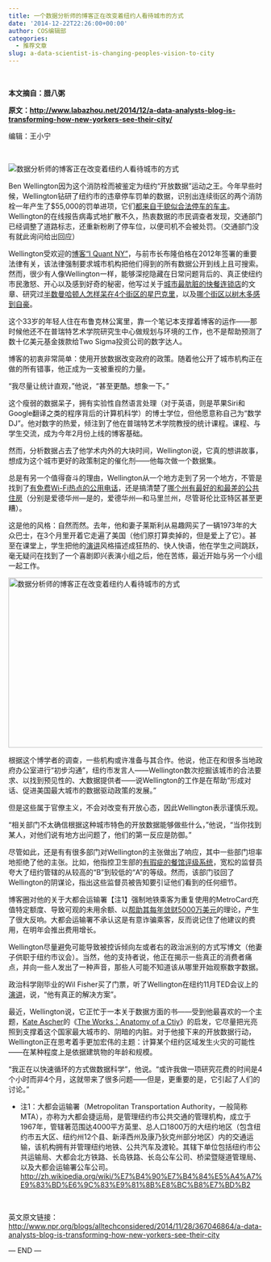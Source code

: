 ```yaml
---
title: 一个数据分析师的博客正在改变着纽约人看待城市的方式
date: '2014-12-22T22:26:00+00:00'
author: COS编辑部
categories:
  - 推荐文章
slug: a-data-scientist-is-changing-peoples-vision-to-city
---
```


&nbsp;

**本文摘自：腊八粥**

**原文：http://www.labazhou.net/2014/12/a-data-analysts-blog-is-transforming-how-new-yorkers-see-their-city/**

编辑：王小宁

&nbsp;

![数据分析师的博客正在改变着纽约人看待城市的方式](http://www.labazhou.net/wp-content/uploads/2014/12/ben-wellington-i-quant-ny-1.jpg)

Ben Wellington因为这个消防栓而被鉴定为纽约“开放数据”运动之王。今年早些时候，Wellington钻研了纽约市的违章停车罚单的数据，识别出连续街区的两个消防栓一年产生了$55,000的罚单进项，它们<a href="http://iquantny.tumblr.com/post/87573867759/success-how-nyc-open-data-and-reddit-saved-new" target="_blank">都来自于貌似合法停车的车主</a>。Wellington的在线报告病毒式地扩散不久，热衷数据的市民调查者发现，交通部门已经调整了道路标志，还重新粉刷了停车位，以便司机不会被处罚。（交通部门没有就此询问给出回应）

Wellington受欢迎的<a href="http://iquantny.tumblr.com/" target="_blank">博客“I Quant NY”</a>，与前市长布隆伯格在2012年签署的重要法律有关，该法律强制要求城市机构把他们得到的所有数据公开到线上且可搜索。然而，很少有人像Wellington一样，能够深挖隐藏在日常问题背后的、真正使纽约市民激怒、开心以及感到好奇的秘密，他写过关于<a href="http://iquantny.tumblr.com/post/98869218219/youll-never-guess-the-cleanest-fast-food-joint-in" target="_blank">城市最肮脏的快餐连锁店</a>的文章、研究过<a href="http://iquantny.tumblr.com/post/82964955696/half-of-manhattan-is-within-4-blocks-of-a" target="_blank">半数曼哈顿人怎样呆在4个街区的星巴克里</a>，以及<a href="http://iquantny.tumblr.com/post/78823307914/are-you-in-one-of-nycs-treeiest-neighborhoods" target="_blank">哪个街区以树木多感到自豪</a>。

<!--more-->

这个33岁的年轻人住在布鲁克林公寓里，靠一个笔记本支撑着博客的运作——那时候他还不在普瑞特艺术学院研究生中心做规划与环境的工作，也不是帮助预测了数十亿美元基金拨款给Two Sigma投资公司的数字达人。

博客的初衷非常简单：使用开放数据改变政府的政策。随着他公开了城市机构正在做的所有错事，他正成为一支被重视的力量。

“我尽量让统计直观，”他说，“甚至更酷。想象一下。”

这个瘦弱的数据呆子，拥有实验性自然语言处理（对于英语，则是苹果Siri和Google翻译之类的程序背后的计算机科学）的博士学位，但他愿意称自己为“数学DJ”。他对数字的热爱，倾注到了他在普瑞特艺术学院教授的统计课程。课程、与学生交流，成为今年2月份上线的博客基础。

然而，分析数据占去了他学术内外的大块时间，Wellington说，它真的想讲故事，想成为这个城市更好的政策制定的催化剂——他每次做一个数据集。

总是有另一个值得奋斗的理由，Wellington从一个地方走到了另一个地方，不管是找到了<a href="http://iquantny.tumblr.com/post/103186044179/the-hot-spots-of-new-york-a-coverage-map-of" target="_blank">有免费Wi-Fi热点的公用电话</a>，还是搞清楚了<a href="http://iquantny.tumblr.com/post/100158500019/affordable-housing-without-representation" target="_blank">哪个州有最好的和最差的公共住房</a>（分别是爱德华州—是的，爱德华州—和马里兰州，尽管哥伦比亚特区甚至更糟）。

这是他的风格：自然而然。去年，他和妻子莱斯利从易趣网买了一辆1973年的大众巴士，在3个月里开着它走遍了美国（他们原打算卖掉的，但是爱上了它）。甚至在课堂上，学生把他的<a title="演讲" href="http://www.labazhou.net/speaking/" target="_blank">演讲</a>风格描述成狂热的、快人快语，他在学生之间跳跃，毫无疑问在找到了一个喜剧即兴表演小组之后，他在苦练，最近开始与另一个小组一起工作。

[<img class="alignnone size-full wp-image-1408" src="http://www.labazhou.net/wp-content/uploads/2014/12/wellington-i-quant-ny-vw.jpg" alt="数据分析师的博客正在改变着纽约人看待城市的方式" width="600" height="337" />](http://www.labazhou.net/wp-content/uploads/2014/12/wellington-i-quant-ny-vw.jpg)

根据这个博学者的调查，一些机构或许准备与其合作。他说，他正在和很多当地政府办公室进行“初步沟通”，纽约市发言人——Wellington数次挖掘该城市的合法要求、以找到预见性的、大数据提供者——说Wellington的工作是在帮助“形成对话、促进美国最大城市的数据驱动政策的发展。”

但是这些属于官僚主义，不会对改变有开放心态，因此Wellington表示谨慎乐观。

“相关部门不太确信根据这种城市特色的开放数据能够做些什么，”他说，“当你找到某人，对他们说有地方出问题了，他们的第一反应是防御。”

尽管如此，还是有有很多部门对Wellington的主张做出了响应，其中一些部门坦率地拒绝了他的主张。比如，他指控卫生部的<a href="http://iquantny.tumblr.com/post/76928412519/think-nyc-restaurant-grading-is-flawed-heres" target="_blank">有瑕疵的餐馆评级系统</a>，宽松的监督员夸大了纽约管辖的从较高的“B”到较低的“A”的等级。然而，该部门驳回了Wellington的阴谋论，指出这些监督员被告知要引证他们看到的任何细节。

博客圈对他的关于大都会运输署【注1】强制地铁乘客为重复使用的MetroCard充值特定额度、导致可观的未用余额、以<a href="http://iquantny.tumblr.com/post/96700509489/how-memorizing-19-05-can-help-you-outsmart-the" target="_blank">帮助其每年敛财5000万美元</a>的理论，产生了很大反响。大都会运输署不承认这是有意诈骗乘客，反而说记住了他建议的费用，在明年会推出费用增长。

Wellington尽量避免可能导致被控诉倾向左或者右的政治派别的方式写博文（他妻子供职于纽约市议会）。当然，他的支持者说，他正在揭示一些真正的消费者痛点，并向一些人发出了一种声音，那些人可能不知道该从哪里开始观察数字数据。

政治科学刚毕业的Wil Fisher买了门票，听了Wellington在纽约11月TED会议上的<a title="演讲教程" href="http://www.labazhou.net/speaking/" target="_blank">演讲</a>，说，“他有真正的解决方案”。

最近，Wellington说，它正忙于一本关于数据方面的书——受到他最喜欢的一个主题，<a href="http://www.npr.org/books/authors/138371431/kate-ascher" target="_blank">Kate Ascher</a>的《<a href="http://www.npr.org/templates/story/story.php?storyId=5021551" target="_blank">The Works：Anatomy of a Ctiy</a>》的启发，它尽量把光亮照到支撑着这个国家最大城市的、阴暗的内脏。对于他接下来的开放数据行动，Wellington正在思考着手更加宏伟的主题：计算某个纽约区域发生火灾的可能性——在某种程度上是依据建筑物的年龄和规模。

“我正在以快速循环的方式做数据科学”，他说。“或许我做一项研究花费的时间是4个小时而非4个月，这就带来了很多问题——但是，更重要的是，它引起了人们的讨论。”

  * 注1：大都会运输署（Metropolitan Transportation Authority，一般简称 MTA），亦称为大都会捷运局，是管理纽约市公共交通的管理机构，成立于1967年，管辖著范围达4000平方英里、总人口1800万的大纽约地区（包含纽约市五大区、纽约州12个县、新泽西州及康乃狄克州部分地区）内的交通运输，该机构拥有并管理纽约地铁、公共汽车及渡轮。其辖下单位包括纽约市公共运输局、大都会北方铁路、长岛铁路、长岛公车公司、桥梁暨隧道管理局、以及大都会运输署公车公司。<a href="http://zh.wikipedia.org/wiki/%E7%B4%90%E7%B4%84%E5%A4%A7%E9%83%BD%E6%9C%83%E9%81%8B%E8%BC%B8%E7%BD%B2" target="_blank">http://zh.wikipedia.org/wiki/%E7%B4%90%E7%B4%84%E5%A4%A7%E9%83%BD%E6%9C%83%E9%81%8B%E8%BC%B8%E7%BD%B2</a>

<div>
  <p>
    &nbsp;
  </p>
  
  <p>
    英文原文链接：<a href="http://www.npr.org/blogs/alltechconsidered/2014/11/28/367046864/a-data-analysts-blog-is-transforming-how-new-yorkers-see-their-city" target="_blank">http://www.npr.org/blogs/alltechconsidered/2014/11/28/367046864/a-data-analysts-blog-is-transforming-how-new-yorkers-see-their-city</a>
  </p>
  
  <p>
    — END —
  </p>
</div>
